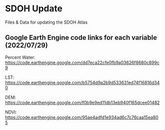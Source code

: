 # SDOH Update
 Files & Data for updating the SDOH Atlas
 
 ## Google Earth Engine code links for each variable (2022/07/29)
 Percent Water: https://code.earthengine.google.com/dd7eca22cfe0fb9a03626f8680c899c9
 
 LST: https://code.earthengine.google.com/b5754d9a2b9d533631ed74f16816d340
 
 DEM: https://code.earthengine.google.com/f0b9e9ed11db13eb940f165dcee01482
 
 NDVI: https://code.earthengine.google.com/95ae4adfd1e934ad6c7c76caa15ea805




